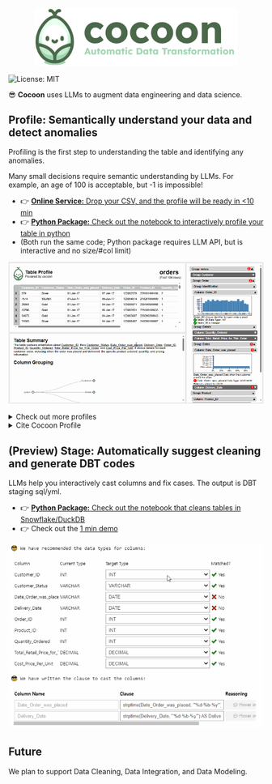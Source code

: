 <div align="center">
  <img src="./images/cocoon_logo.png" alt="Cocoon Logo" width="400"/>
</div>

![License: MIT](https://img.shields.io/badge/License-MIT-yellow.svg)

😎 **Cocoon** uses LLMs to augment data engineering and data science.


## Profile: Semantically understand your data and detect anomalies

Profiling is the first step to understanding the table and identifying any anomalies.

Many small decisions require semantic understanding by LLMs. For example, an age of 100 is acceptable, but -1 is impossible!

- 👉 [**Online Service:** Drop your CSV, and the profile will be ready in <10 min](https://cocoon-data-transformation.github.io/page/)
- 👉 [**Python Package:** Check out the notebook to interactively profile your table in python](https://colab.research.google.com/github/Cocoon-Data-Transformation/cocoon/blob/main/demo/Cocoon_Profile.ipynb)
- (Both run the same code; Python package requires LLM API, but is interactive and no size/#col limit)
  
![](./images/profile.gif)

<details>
  <summary>Check out more profiles</summary>
  
| Dataset Title                              | Profile Link |
|--------------------------------------------|--------------|
| AQI and Latitude/Longitude of Countries    | [View Profile](https://cocoon-data-transformation.github.io/page/profile_gallery/Cocoon_Profile_AQI_and_Lat_Long_of_Countries.html) |
| 2020 Property Sales Data                   | [View Profile](https://cocoon-data-transformation.github.io/page/profile_gallery/Cocoon_Profile__2020_property_sales_data.html) |
| AAC Shelter Cat Outcome                    | [View Profile](https://cocoon-data-transformation.github.io/page/profile_gallery/Cocoon_Profile_aac_shelter_cat_outcome_eng.html) |
| Books                                      | [View Profile](https://cocoon-data-transformation.github.io/page/profile_gallery/Cocoon_Profile_books.html) |
| Cancer                                     | [View Profile](https://cocoon-data-transformation.github.io/page/profile_gallery/Cocoon_Profile_cancer.html) |
| Divorces 2000-2015                         | [View Profile](https://cocoon-data-transformation.github.io/page/profile_gallery/Cocoon_Profile_divorces_2000_2015_original.html) |
| German Credit Data                         | [View Profile](https://cocoon-data-transformation.github.io/page/profile_gallery/Cocoon_Profile_german_credit_data.html) |
| K-Drama                                    | [View Profile](https://cocoon-data-transformation.github.io/page/profile_gallery/Cocoon_Profile_kdrama.html) |
| Patients                                   | [View Profile](https://cocoon-data-transformation.github.io/page/profile_gallery/Cocoon_Profile_patients.html) |
| Used Car Data                              | [View Profile](https://cocoon-data-transformation.github.io/page/profile_gallery/Cocoon_Profile_used_car_data_new.html) |

</details>

<details>
  <summary>Cite Cocoon Profile</summary>
  
```
@article{huang2024cocoon,
  title={Cocoon: Semantic Table Profiling Using Large Language Models},
  author={Huang, Zezhou and Wu, Eugene},
  journal={arXiv preprint arXiv:2404.12552},
  year={2024}
}
```

</details>


## (Preview) Stage: Automatically suggest cleaning and generate DBT codes

LLMs help you interactively cast columns and fix cases. The output is DBT staging sql/yml.

- 👉 [**Python Package:** Check out the notebook that cleans tables in Snowflake/DuckDB](https://colab.research.google.com/github/Cocoon-Data-Transformation/cocoon/blob/main/demo/Cocoon_Stage_Demo.ipynb)
- 👉 Check out the [1 min demo](https://youtu.be/D7jw43ccOkg)

<kbd>![](./images/stage.gif)</kbd>

## Future

We plan to support Data Cleaning, Data Integration, and Data Modeling.

